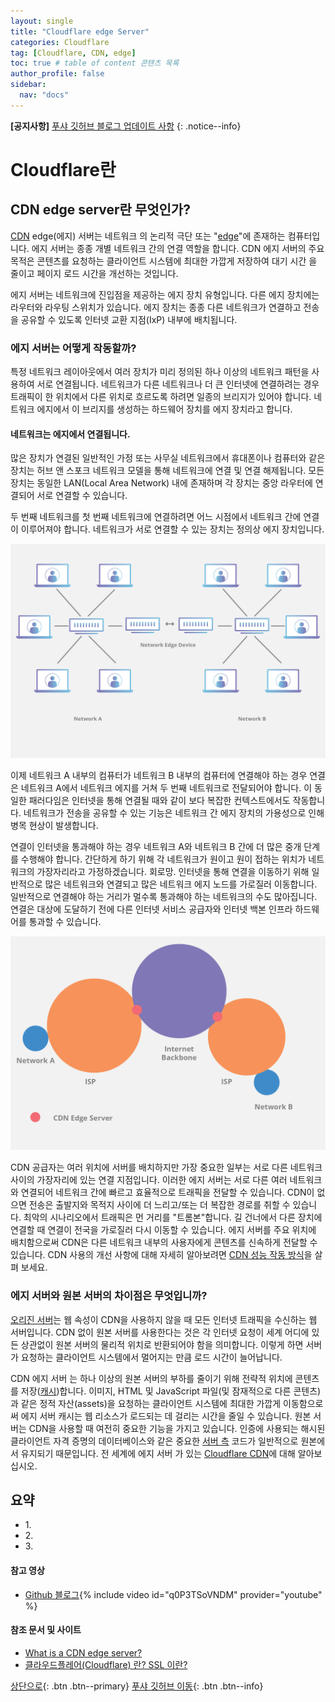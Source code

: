 ```yaml
---
layout: single
title: "Cloudflare edge Server"
categories: Cloudflare
tag: [Cloudflare, CDN, edge]
toc: true # table of content 콘텐츠 목록
author_profile: false
sidebar:
  nav: "docs"
---
```


**[공지사항]** [푸샤 깃허브 블로그 업데이트 사항](https://github.com/de24world/de24world.github.io)
{: .notice--info}

# Cloudflare란

## CDN edge server란 무엇인가?

[CDN](https://www.cloudflare.com/learning/cdn/what-is-a-cdn/) edge(에지) 서버는 네트워크 의 논리적 극단 또는 "[edge](https://www.cloudflare.com/learning/serverless/glossary/what-is-edge-computing/)"에 존재하는 컴퓨터입니다. 에지 서버는 종종 개별 네트워크 간의 연결 역할을 합니다. CDN 에지 서버의 주요 목적은 콘텐츠를 요청하는 클라이언트 시스템에 최대한 가깝게 저장하여 대기 시간 을 줄이고 페이지 로드 시간을 개선하는 것입니다.

에지 서버는 네트워크에 진입점을 제공하는 에지 장치 유형입니다. 다른 에지 장치에는 라우터와 라우팅 스위치가 있습니다. 에지 장치는 종종 다른 네트워크가 연결하고 전송을 공유할 수 있도록 인터넷 교환 지점(IxP) 내부에 배치됩니다.

### 에지 서버는 어떻게 작동할까?

특정 네트워크 레이아웃에서 여러 장치가 미리 정의된 하나 이상의 네트워크 패턴을 사용하여 서로 연결됩니다. 네트워크가 다른 네트워크나 더 큰 인터넷에 연결하려는 경우 트래픽이 한 위치에서 다른 위치로 흐르도록 하려면 일종의 브리지가 있어야 합니다. 네트워크 에지에서 이 브리지를 생성하는 하드웨어 장치를 에지 장치라고 합니다.

#### 네트워크는 에지에서 연결됩니다.

많은 장치가 연결된 일반적인 가정 또는 사무실 네트워크에서 휴대폰이나 컴퓨터와 같은 장치는 허브 앤 스포크 네트워크 모델을 통해 네트워크에 연결 및 연결 해제됩니다. 모든 장치는 동일한 LAN(Local Area Network) 내에 존재하며 각 장치는 중앙 라우터에 연결되어 서로 연결할 수 있습니다.

두 번째 네트워크를 첫 번째 네트워크에 연결하려면 어느 시점에서 네트워크 간에 연결이 이루어져야 합니다. 네트워크가 서로 연결할 수 있는 장치는 정의상 에지 장치입니다.

<img src="/assets/images/Tools/cdn-edge-network-device.png" />

이제 네트워크 A 내부의 컴퓨터가 네트워크 B 내부의 컴퓨터에 연결해야 하는 경우 연결은 네트워크 A에서 네트워크 에지를 거쳐 두 번째 네트워크로 전달되어야 합니다. 이 동일한 패러다임은 인터넷을 통해 연결될 때와 같이 보다 복잡한 컨텍스트에서도 작동합니다. 네트워크가 전송을 공유할 수 있는 기능은 네트워크 간 에지 장치의 가용성으로 인해 병목 현상이 발생합니다.

연결이 인터넷을 통과해야 하는 경우 네트워크 A와 네트워크 B 간에 더 많은 중개 단계를 수행해야 합니다. 간단하게 하기 위해 각 네트워크가 원이고 원이 접하는 위치가 네트워크의 가장자리라고 가정하겠습니다. 회로망. 인터넷을 통해 연결을 이동하기 위해 일반적으로 많은 네트워크와 연결되고 많은 네트워크 에지 노드를 가로질러 이동합니다. 일반적으로 연결해야 하는 거리가 멀수록 통과해야 하는 네트워크의 수도 많아집니다. 연결은 대상에 도달하기 전에 다른 인터넷 서비스 공급자와 인터넷 백본 인프라 하드웨어를 통과할 수 있습니다.

<img src="/assets/images/Tools/cdn-edge-server-placement.png" />

CDN 공급자는 여러 위치에 서버를 배치하지만 가장 중요한 일부는 서로 다른 네트워크 사이의 가장자리에 있는 연결 지점입니다. 이러한 에지 서버는 서로 다른 여러 네트워크와 연결되어 네트워크 간에 빠르고 효율적으로 트래픽을 전달할 수 있습니다. CDN이 없으면 전송은 출발지와 목적지 사이에 더 느리고/또는 더 복잡한 경로를 취할 수 있습니다. 최악의 시나리오에서 트래픽은 먼 거리를 "트롬본"합니다. 길 건너에서 다른 장치에 연결할 때 연결이 전국을 가로질러 다시 이동할 수 있습니다. 에지 서버를 주요 위치에 배치함으로써 CDN은 다른 네트워크 내부의 사용자에게 콘텐츠를 신속하게 전달할 수 있습니다. CDN 사용의 개선 사항에 대해 자세히 알아보려면 [CDN 성능 작동 방식](https://www.cloudflare.com/ko-kr/learning/cdn/performance/)을 살펴 보세요.

### 에지 서버와 원본 서버의 차이점은 무엇입니까?

[오리진 서버](https://www.cloudflare.com/ko-kr/learning/cdn/glossary/origin-server/)는 웹 속성이 CDN을 사용하지 않을 때 모든 인터넷 트래픽을 수신하는 웹 서버입니다. CDN 없이 원본 서버를 사용한다는 것은 각 인터넷 요청이 세계 어디에 있든 상관없이 원본 서버의 물리적 위치로 반환되어야 함을 의미합니다. 이렇게 하면 서버가 요청하는 클라이언트 시스템에서 멀어지는 만큼 로드 시간이 늘어납니다.

CDN 에지 서버 는 하나 이상의 원본 서버의 부하를 줄이기 위해 전략적 위치에 콘텐츠를 저장([캐시](https://www.cloudflare.com/ko-kr/learning/cdn/what-is-caching/))합니다. 이미지, HTML 및 JavaScript 파일(및 잠재적으로 다른 콘텐츠)과 같은 정적 자산(assets)을 요청하는 클라이언트 시스템에 최대한 가깝게 이동함으로써 에지 서버 캐시는 웹 리소스가 로드되는 데 걸리는 시간을 줄일 수 있습니다. 원본 서버는 CDN을 사용할 때 여전히 중요한 기능을 가지고 있습니다. 인증에 사용되는 해시된 클라이언트 자격 증명의 데이터베이스와 같은 중요한 [서버 측](https://www.cloudflare.com/ko-kr/learning/serverless/glossary/client-side-vs-server-side/) 코드가 일반적으로 원본에서 유지되기 때문입니다. 전 세계에 에지 서버 가 있는 [Cloudflare CDN](https://www.cloudflare.com/ko-kr/cdn/)에 대해 알아보십시오.

<div class="notice--success">
<h2>요약</h2>
<ul>
  <li>1. </li>
  <li>2. </li>
  <li>3. </li>
</ul>
</div>

#### 참고 영상

- [Github 블로그](https://youtu.be/q0P3TSoVNDM){% include video id="q0P3TSoVNDM" provider="youtube" %}

#### 참조 문서 및 사이트

- [What is a CDN edge server?](https://www.cloudflare.com/de-de/learning/cdn/glossary/edge-server/)
- [클라우드플레어(Cloudflare) 란? SSL 이란?](https://blog.naver.com/PostView.naver?blogId=appcomo&logNo=221687988205&redirect=Dlog&widgetTypeCall=true&directAccess=false)

[상단으로](#svg-란){: .btn .btn--primary}
[푸샤 깃허브 이동](https://github.com/de24world){: .btn .btn--info}
